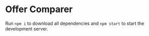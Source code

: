 # Offer Comparer
Run ```npm i``` to download all dependencies and ```npm start``` to start the development server.